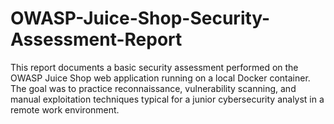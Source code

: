# OWASP-Juice-Shop-Security-Assessment-Report
This report documents a basic security assessment performed on the OWASP Juice Shop web application running on a local Docker container. The goal was to practice reconnaissance, vulnerability scanning, and manual exploitation techniques typical for a junior cybersecurity analyst in a remote work environment.
